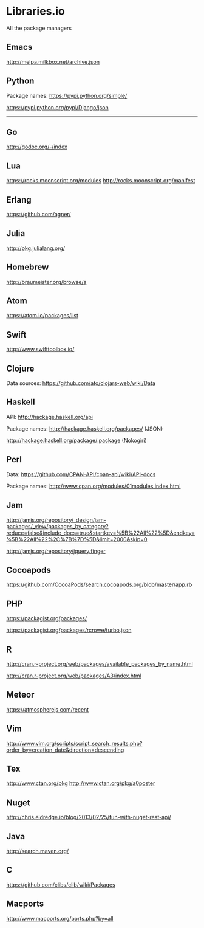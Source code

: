 # Libraries.io

All the package managers

## Emacs

http://melpa.milkbox.net/archive.json

## Python

Package names: https://pypi.python.org/simple/

https://pypi.python.org/pypi/Django/json


----

## Go

http://godoc.org/-/index

## Lua

https://rocks.moonscript.org/modules
http://rocks.moonscript.org/manifest

## Erlang

https://github.com/agner/

## Julia

http://pkg.julialang.org/

## Homebrew

http://braumeister.org/browse/a

## Atom

https://atom.io/packages/list

## Swift

http://www.swifttoolbox.io/

## Clojure

Data sources: https://github.com/ato/clojars-web/wiki/Data

## Haskell

API: http://hackage.haskell.org/api

Package names: http://hackage.haskell.org/packages/ (JSON)

http://hackage.haskell.org/package/:package (Nokogiri)

## Perl

Data: https://github.com/CPAN-API/cpan-api/wiki/API-docs

Package names: http://www.cpan.org/modules/01modules.index.html

## Jam

http://jamjs.org/repository/_design/jam-packages/_view/packages_by_category?reduce=false&include_docs=true&startkey=%5B%22All%22%5D&endkey=%5B%22All%22%2C%7B%7D%5D&limit=2000&skip=0

http://jamjs.org/repository/jquery.finger

## Cocoapods

https://github.com/CocoaPods/search.cocoapods.org/blob/master/app.rb

## PHP

https://packagist.org/packages/

https://packagist.org/packages/rcrowe/turbo.json

## R

http://cran.r-project.org/web/packages/available_packages_by_name.html

http://cran.r-project.org/web/packages/A3/index.html

## Meteor

https://atmospherejs.com/recent

## Vim

http://www.vim.org/scripts/script_search_results.php?order_by=creation_date&direction=descending

## Tex

http://www.ctan.org/pkg
http://www.ctan.org/pkg/a0poster

## Nuget

http://chris.eldredge.io/blog/2013/02/25/fun-with-nuget-rest-api/

## Java

http://search.maven.org/

## C

https://github.com/clibs/clib/wiki/Packages

## Macports

http://www.macports.org/ports.php?by=all
